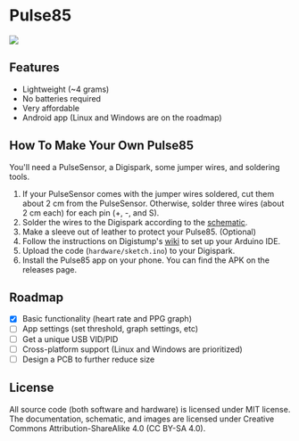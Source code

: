 # Pulse85
![](https://user-images.githubusercontent.com/40331046/133422289-e5d28d87-3777-4d0c-80c4-3bacbda1379d.png)

## Features
- Lightweight (~4 grams)
- No batteries required
- Very affordable
- Android app (Linux and Windows are on the roadmap)

## How To Make Your Own Pulse85
You'll need a PulseSensor, a Digispark, some jumper wires, and soldering tools.

1. If your PulseSensor comes with the jumper wires soldered, cut them about 2 cm from the PulseSensor. Otherwise, solder three wires (about 2 cm each) for each pin (+, -, and S).
2. Solder the wires to the Digispark according to the [schematic](https://github.com/brian-the-dev/Pulse85/blob/main/hardware/schematic.png).
3. Make a sleeve out of leather to protect your Pulse85. (Optional)
4. Follow the instructions on Digistump's [wiki](http://digistump.com/wiki/digispark/tutorials/connecting) to set up your Arduino IDE.
5. Upload the code (`hardware/sketch.ino`) to your Digispark.
6. Install the Pulse85 app on your phone. You can find the APK on the releases page.

## Roadmap
- [X] Basic functionality (heart rate and PPG graph)
- [ ] App settings (set threshold, graph settings, etc)
- [ ] Get a unique USB VID/PID
- [ ] Cross-platform support (Linux and Windows are prioritized)
- [ ] Design a PCB to further reduce size

## License
All source code (both software and hardware) is licensed under MIT license. The documentation, schematic, and images are licensed under Creative Commons Attribution-ShareAlike 4.0 (CC BY-SA 4.0).
